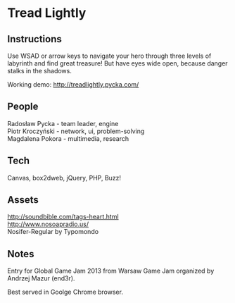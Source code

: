 Tread Lightly
=============

Instructions
------------

Use WSAD or arrow keys to navigate your hero through 
three levels of labyrinth and find great treasure! But
have eyes wide open, because danger stalks in the shadows.

Working demo: http://treadlightly.pycka.com/

People
------

Radosław Pycka - team leader, engine<br/>
Piotr Kroczyński - network, ui, problem-solving<br />
Magdalena Pokora - multimedia, research<br />

Tech
----
Canvas, box2dweb, jQuery, PHP, Buzz!

Assets
------
http://soundbible.com/tags-heart.html<br />
http://www.nosoapradio.us/<br />
Nosifer-Regular by Typomondo

Notes
-----
Entry for Global Game Jam 2013 from Warsaw Game Jam organized by Andrzej Mazur (end3r).

Best served in Goolge Chrome browser.